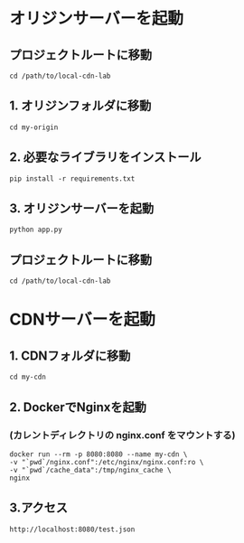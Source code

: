 # オリジンサーバーを起動
## プロジェクトルートに移動
```
cd /path/to/local-cdn-lab
```
## 1. オリジンフォルダに移動
```
cd my-origin
```

## 2. 必要なライブラリをインストール
```
pip install -r requirements.txt
```

## 3. オリジンサーバーを起動
```
python app.py
```

## プロジェクトルートに移動
```
cd /path/to/local-cdn-lab
```

# CDNサーバーを起動
## 1. CDNフォルダに移動
```
cd my-cdn
```

## 2. DockerでNginxを起動
### (カレントディレクトリの nginx.conf をマウントする)
```
docker run --rm -p 8080:8080 --name my-cdn \
-v "`pwd`/nginx.conf":/etc/nginx/nginx.conf:ro \
-v "`pwd`/cache_data":/tmp/nginx_cache \
nginx
```


## 3.アクセス
```
http://localhost:8080/test.json
```
